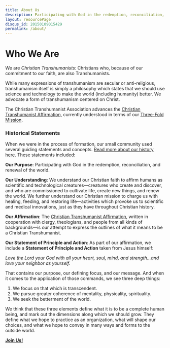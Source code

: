 ```yaml
---
title: About Us
description: Participating with God in the redemption, reconciliation, and renewal of the world.
layout: resourcePage
disqus_id: 20150109015429
permalink: /about/
---
```


# Who We Are

We are *Christian Transhumanists*: Christians who, because of our commitment to our faith, are also Transhumanists.

While many expressions of transhumanism are secular or anti-religious, transhumanism itself is simply a philosophy which states that we should use science and technology to make the world (including humanity) better. We advocate a form of transhumanism centered on Christ.

The Christian Transhumanist Association advances the [Christian Transhumanist Affirmation](/affirmation/), currently understood in terms of our [Three-Fold Mission](/mission/).

### Historical Statements

When we were in the process of formation, our small community used several guiding statements and concepts. <a href="/history">Read more about our history here.</a> These statements included:

**Our Purpose**: Participating with God in the redemption, reconciliation, and renewal of the world.

**Our Understanding**: We understand our Christian faith to affirm humans as scientific and technological creatures—creatures who create and discover, and who are commissioned to cultivate life, create new things, and renew the world. We further understand our Christian mission to charge us with healing, feeding, and restoring life—activities which provoke us to scientific and medical innovations, just as they have throughout Christian history.

**Our Affirmation**: The [Christian Transhumanist Affirmation](/affirmation/), written in cooperation with clergy, theologians, and people from all kinds of backgrounds&mdash;is our attempt to express the outlines of what it means to be a Christian Transhumanist.

**Our Statement of Principle and Action**: As part of our affirmation, we include a <strong>Statement of Principle and Action</strong> taken from Jesus himself:

<em>Love the Lord your God with all your heart, soul, mind, and strength&hellip;and love your neighbor as yourself.</em>

That contains our purpose, our defining focus, and our message. And when it comes to the application of those commands, we see three deep things:

1. We focus on that which is transcendent.
2. We pursue greater coherence of mentality, physicality, spirituality.
3. We seek the betterment of the world.

We think that these three elements define what it is to be a complete human being, and mark out the dimensions along which we should grow. They define what we hope to practice as an organization, what will shape our choices, and what we hope to convey in many ways and forms to the outside world.

<strong><a class="btn btn-primary btn-lg" href="/join">Join Us!</a></strong>

